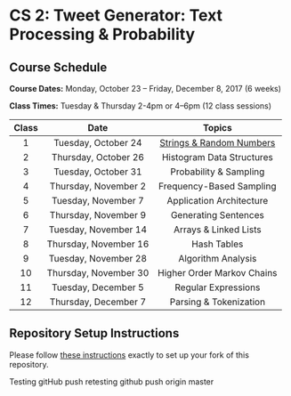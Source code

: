 # CS 2: Tweet Generator: Text Processing & Probability

## Course Schedule

**Course Dates:** Monday, October 23 – Friday, December 8, 2017 (6 weeks)

**Class Times:** Tuesday & Thursday 2-4pm or 4–6pm (12 class sessions)


| Class |         Date          |                  Topics                  |
|:-----:|:---------------------:|:----------------------------------------:|
|   1   |  Tuesday, October 24  | [Strings & Random Numbers](Class1.md)    |
|   2   | Thursday, October 26  | Histogram Data Structures   |
|   3   |  Tuesday, October 31  | Probability & Sampling      |
|   4   | Thursday, November 2  | Frequency-Based Sampling    |
|   5   |  Tuesday, November 7  | Application Architecture    |
|   6   | Thursday, November 9  | Generating Sentences        |
|   7   |  Tuesday, November 14 | Arrays & Linked Lists       |
|   8   | Thursday, November 16 | Hash Tables                 |
|   9   |  Tuesday, November 28 | Algorithm Analysis          |
|  10   | Thursday, November 30 | Higher Order Markov Chains |
|  11   |  Tuesday, December 5  | Regular Expressions        |
|  12   | Thursday, December 7  | Parsing & Tokenization     |


## Repository Setup Instructions

Please follow [these instructions](Setup.md) exactly to set up your fork of this repository.

Testing gitHub push
retesting github push origin master
